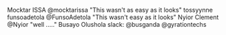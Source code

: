 Mocktar ISSA @mocktarissa "This wasn't as easy as it looks" 
tossyynne
funsoadetola @FunsoAdetola "This wasn't easy as it looks"
Nyior Clement @Nyior "well ....."
Busayo Olushola slack: @busganda
@gyrationtechs
